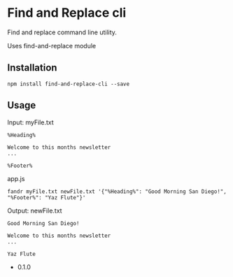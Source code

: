 Find and Replace cli
=========

Find and replace command line utility.

Uses find-and-replace module

## Installation
  ```
  npm install find-and-replace-cli --save
  ```

## Usage
  Input: myFile.txt
  ```
  %Heading%
  
  Welcome to this months newsletter
  ...
  
  %Footer%
  ```
    
  app.js
  ```
  fandr myFile.txt newFile.txt '{"%Heading%": "Good Morning San Diego!", "%Footer%": "Yaz Flute"}'
  ```
  
  Output: newFile.txt
  ```
  Good Morning San Diego!
  
  Welcome to this months newsletter
  ...
  
  Yaz Flute
  ```

* 0.1.0
